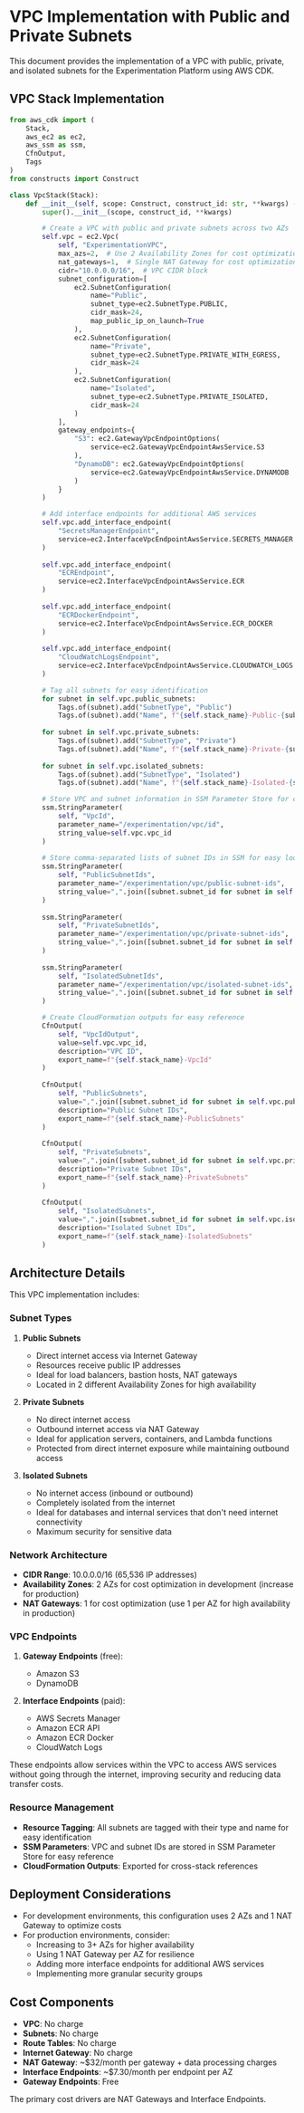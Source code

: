 # VPC Implementation with Public and Private Subnets

This document provides the implementation of a VPC with public, private, and isolated subnets for the Experimentation Platform using AWS CDK.

## VPC Stack Implementation

```python
from aws_cdk import (
    Stack,
    aws_ec2 as ec2,
    aws_ssm as ssm,
    CfnOutput,
    Tags
)
from constructs import Construct

class VpcStack(Stack):
    def __init__(self, scope: Construct, construct_id: str, **kwargs) -> None:
        super().__init__(scope, construct_id, **kwargs)

        # Create a VPC with public and private subnets across two AZs
        self.vpc = ec2.Vpc(
            self, "ExperimentationVPC",
            max_azs=2,  # Use 2 Availability Zones for cost optimization in development
            nat_gateways=1,  # Single NAT Gateway for cost optimization (use one per AZ for production)
            cidr="10.0.0.0/16",  # VPC CIDR block
            subnet_configuration=[
                ec2.SubnetConfiguration(
                    name="Public",
                    subnet_type=ec2.SubnetType.PUBLIC,
                    cidr_mask=24,
                    map_public_ip_on_launch=True
                ),
                ec2.SubnetConfiguration(
                    name="Private",
                    subnet_type=ec2.SubnetType.PRIVATE_WITH_EGRESS,
                    cidr_mask=24
                ),
                ec2.SubnetConfiguration(
                    name="Isolated",
                    subnet_type=ec2.SubnetType.PRIVATE_ISOLATED,
                    cidr_mask=24
                )
            ],
            gateway_endpoints={
                "S3": ec2.GatewayVpcEndpointOptions(
                    service=ec2.GatewayVpcEndpointAwsService.S3
                ),
                "DynamoDB": ec2.GatewayVpcEndpointOptions(
                    service=ec2.GatewayVpcEndpointAwsService.DYNAMODB
                )
            }
        )

        # Add interface endpoints for additional AWS services
        self.vpc.add_interface_endpoint(
            "SecretsManagerEndpoint",
            service=ec2.InterfaceVpcEndpointAwsService.SECRETS_MANAGER
        )
        
        self.vpc.add_interface_endpoint(
            "ECREndpoint",
            service=ec2.InterfaceVpcEndpointAwsService.ECR
        )
        
        self.vpc.add_interface_endpoint(
            "ECRDockerEndpoint",
            service=ec2.InterfaceVpcEndpointAwsService.ECR_DOCKER
        )
        
        self.vpc.add_interface_endpoint(
            "CloudWatchLogsEndpoint",
            service=ec2.InterfaceVpcEndpointAwsService.CLOUDWATCH_LOGS
        )

        # Tag all subnets for easy identification
        for subnet in self.vpc.public_subnets:
            Tags.of(subnet).add("SubnetType", "Public")
            Tags.of(subnet).add("Name", f"{self.stack_name}-Public-{subnet.availability_zone}")
        
        for subnet in self.vpc.private_subnets:
            Tags.of(subnet).add("SubnetType", "Private")
            Tags.of(subnet).add("Name", f"{self.stack_name}-Private-{subnet.availability_zone}")
        
        for subnet in self.vpc.isolated_subnets:
            Tags.of(subnet).add("SubnetType", "Isolated")
            Tags.of(subnet).add("Name", f"{self.stack_name}-Isolated-{subnet.availability_zone}")

        # Store VPC and subnet information in SSM Parameter Store for cross-stack reference
        ssm.StringParameter(
            self, "VpcId",
            parameter_name="/experimentation/vpc/id",
            string_value=self.vpc.vpc_id
        )
        
        # Store comma-separated lists of subnet IDs in SSM for easy lookup
        ssm.StringParameter(
            self, "PublicSubnetIds",
            parameter_name="/experimentation/vpc/public-subnet-ids",
            string_value=",".join([subnet.subnet_id for subnet in self.vpc.public_subnets])
        )
        
        ssm.StringParameter(
            self, "PrivateSubnetIds",
            parameter_name="/experimentation/vpc/private-subnet-ids",
            string_value=",".join([subnet.subnet_id for subnet in self.vpc.private_subnets])
        )
        
        ssm.StringParameter(
            self, "IsolatedSubnetIds",
            parameter_name="/experimentation/vpc/isolated-subnet-ids",
            string_value=",".join([subnet.subnet_id for subnet in self.vpc.isolated_subnets])
        )

        # Create CloudFormation outputs for easy reference
        CfnOutput(
            self, "VpcIdOutput",
            value=self.vpc.vpc_id,
            description="VPC ID",
            export_name=f"{self.stack_name}-VpcId"
        )
        
        CfnOutput(
            self, "PublicSubnets",
            value=",".join([subnet.subnet_id for subnet in self.vpc.public_subnets]),
            description="Public Subnet IDs",
            export_name=f"{self.stack_name}-PublicSubnets"
        )
        
        CfnOutput(
            self, "PrivateSubnets",
            value=",".join([subnet.subnet_id for subnet in self.vpc.private_subnets]),
            description="Private Subnet IDs",
            export_name=f"{self.stack_name}-PrivateSubnets"
        )
        
        CfnOutput(
            self, "IsolatedSubnets",
            value=",".join([subnet.subnet_id for subnet in self.vpc.isolated_subnets]),
            description="Isolated Subnet IDs",
            export_name=f"{self.stack_name}-IsolatedSubnets"
        )
```

## Architecture Details

This VPC implementation includes:

### Subnet Types

1. **Public Subnets**
   - Direct internet access via Internet Gateway
   - Resources receive public IP addresses
   - Ideal for load balancers, bastion hosts, NAT gateways
   - Located in 2 different Availability Zones for high availability

2. **Private Subnets**
   - No direct internet access
   - Outbound internet access via NAT Gateway
   - Ideal for application servers, containers, and Lambda functions
   - Protected from direct internet exposure while maintaining outbound access

3. **Isolated Subnets**
   - No internet access (inbound or outbound)
   - Completely isolated from the internet
   - Ideal for databases and internal services that don't need internet connectivity
   - Maximum security for sensitive data

### Network Architecture

- **CIDR Range**: 10.0.0.0/16 (65,536 IP addresses)
- **Availability Zones**: 2 AZs for cost optimization in development (increase for production)
- **NAT Gateways**: 1 for cost optimization (use 1 per AZ for high availability in production)

### VPC Endpoints

1. **Gateway Endpoints** (free):
   - Amazon S3
   - DynamoDB

2. **Interface Endpoints** (paid):
   - AWS Secrets Manager
   - Amazon ECR API
   - Amazon ECR Docker
   - CloudWatch Logs

These endpoints allow services within the VPC to access AWS services without going through the internet, improving security and reducing data transfer costs.

### Resource Management

- **Resource Tagging**: All subnets are tagged with their type and name for easy identification
- **SSM Parameters**: VPC and subnet IDs are stored in SSM Parameter Store for easy reference
- **CloudFormation Outputs**: Exported for cross-stack references

## Deployment Considerations

- For development environments, this configuration uses 2 AZs and 1 NAT Gateway to optimize costs
- For production environments, consider:
  - Increasing to 3+ AZs for higher availability
  - Using 1 NAT Gateway per AZ for resilience
  - Adding more interface endpoints for additional AWS services
  - Implementing more granular security groups

## Cost Components

- **VPC**: No charge
- **Subnets**: No charge
- **Route Tables**: No charge 
- **Internet Gateway**: No charge
- **NAT Gateway**: ~$32/month per gateway + data processing charges
- **Interface Endpoints**: ~$7.30/month per endpoint per AZ
- **Gateway Endpoints**: Free

The primary cost drivers are NAT Gateways and Interface Endpoints.
